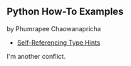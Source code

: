 ## Python How-To Examples

by Phumrapee Chaowanapricha

* [Self-Referencing Type Hints](self-referencing-hints.md)

I'm another conflict.
